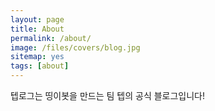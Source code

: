 ```yaml
---
layout: page
title: About
permalink: /about/
image: /files/covers/blog.jpg
sitemap: yes
tags: [about]
---
```

텝로그는 띵이봇을 만드는 팀 텝의 공식 블로그입니다!
